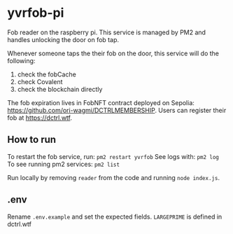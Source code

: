 # yvrfob-pi
Fob reader on the raspberry pi. This service is managed by PM2 and handles unlocking the door on fob tap. 

Whenever someone taps the their fob on the door, this service will do the following:
1. check the fobCache
2. check Covalent
3. check the blockchain directly

The fob expiration lives in FobNFT contract deployed on Sepolia: https://github.com/ori-wagmi/DCTRLMEMBERSHIP. Users can register their fob at https://dctrl.wtf.

## How to run
To restart the fob service, run: `pm2 restart yvrfob`
See logs with: `pm2 log`
To see running pm2 services: `pm2 list`

Run locally by removing `reader` from the code and running `node index.js`. 

## .env
Rename `.env.example` and set the expected fields. `LARGEPRIME` is defined in dctrl.wtf